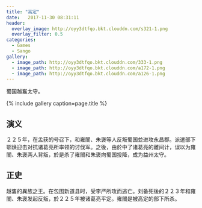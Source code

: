 ```yaml
---
title: "高定"
date:   2017-11-30 08:31:11
header:
  overlay_image: http://oyy3dtfqo.bkt.clouddn.com/s321-1.png
  overlay_filter: 0.5
categories:
  - Games
  - Sango
gallery:
  - image_path: http://oyy3dtfqo.bkt.clouddn.com/333-1.png
  - image_path: http://oyy3dtfqo.bkt.clouddn.com/a172-1.png
  - image_path: http://oyy3dtfqo.bkt.clouddn.com/a126-1.png
---
```


蜀国越巂太守。

{% include gallery caption=page.title %}

## 演义

２２５年，在孟获的号召下，和雍闓、朱褒等人反叛蜀国並进攻永昌郡。派遣部下鄂焕迎击对抗诸葛亮所率领的讨伐军。之後，由於中了诸葛亮的離间计，误以为雍闓、朱褒两人背叛，於是杀了雍闓和朱褒向蜀国投降，成为益州太守。

## 正史

越巂的異族之王。在包围新道县时，受李严所攻而逃亡。刘备死後的２２３年和雍闓、朱褒发起反叛，於２２５年被诸葛亮平定。雍闓是被高定的部下所杀。